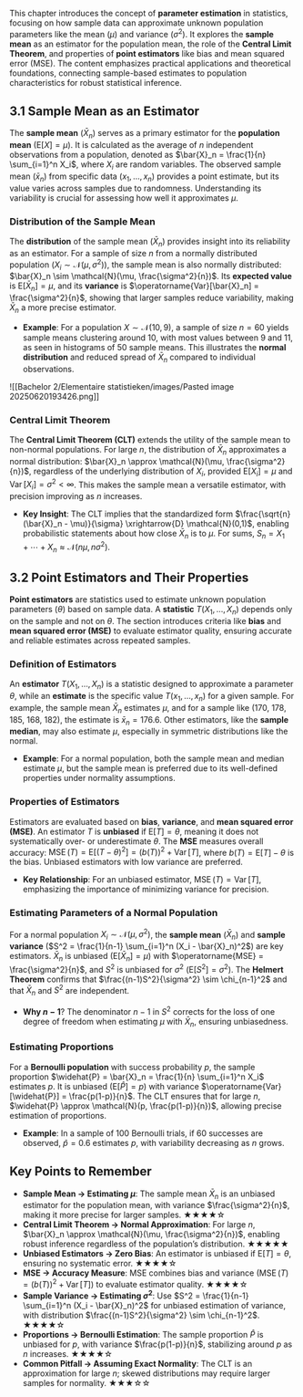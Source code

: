 This chapter introduces the concept of **parameter estimation** in statistics, focusing on how sample data can approximate unknown population parameters like the mean ($\mu$) and variance ($\sigma^2$). It explores the **sample mean** as an estimator for the population mean, the role of the **Central Limit Theorem**, and properties of **point estimators** like bias and mean squared error (MSE). The content emphasizes practical applications and theoretical foundations, connecting sample-based estimates to population characteristics for robust statistical inference.

## 3.1 Sample Mean as an Estimator

The **sample mean** ($\bar{X}_n$) serves as a primary estimator for the **population mean** ($\mathrm{E}[X] = \mu$). It is calculated as the average of $n$ independent observations from a population, denoted as $\bar{X}_n = \frac{1}{n} \sum_{i=1}^n X_i$, where $X_i$ are random variables. The observed sample mean ($\bar{x}_n$) from specific data ($x_1, \ldots, x_n$) provides a point estimate, but its value varies across samples due to randomness. Understanding its variability is crucial for assessing how well it approximates $\mu$.

### Distribution of the Sample Mean

The **distribution** of the sample mean ($\bar{X}_n$) provides insight into its reliability as an estimator. For a sample of size $n$ from a normally distributed population ($X_i \sim \mathcal{N}(\mu, \sigma^2)$), the sample mean is also normally distributed: $\bar{X}_n \sim \mathcal{N}(\mu, \frac{\sigma^2}{n})$. Its **expected value** is $\mathrm{E}[\bar{X}_n] = \mu$, and its **variance** is $\operatorname{Var}[\bar{X}_n] = \frac{\sigma^2}{n}$, showing that larger samples reduce variability, making $\bar{X}_n$ a more precise estimator.

- **Example**: For a population $X \sim \mathcal{N}(10, 9)$, a sample of size $n=60$ yields sample means clustering around 10, with most values between 9 and 11, as seen in histograms of 50 sample means. This illustrates the **normal distribution** and reduced spread of $\bar{X}_n$ compared to individual observations.

![[Bachelor 2/Elementaire statistieken/images/Pasted image 20250620193426.png]]

### Central Limit Theorem

The **Central Limit Theorem (CLT)** extends the utility of the sample mean to non-normal populations. For large $n$, the distribution of $\bar{X}_n$ approximates a normal distribution: $\bar{X}_n \approx \mathcal{N}(\mu, \frac{\sigma^2}{n})$, regardless of the underlying distribution of $X_i$, provided $\mathrm{E}[X_i] = \mu$ and $\operatorname{Var}[X_i] = \sigma^2 < \infty$. This makes the sample mean a versatile estimator, with precision improving as $n$ increases.

- **Key Insight**: The CLT implies that the standardized form $\frac{\sqrt{n}(\bar{X}_n - \mu)}{\sigma} \xrightarrow{D} \mathcal{N}(0,1)$, enabling probabilistic statements about how close $\bar{X}_n$ is to $\mu$. For sums, $S_n = X_1 + \cdots + X_n \approx \mathcal{N}(n\mu, n\sigma^2)$.

## 3.2 Point Estimators and Their Properties

**Point estimators** are statistics used to estimate unknown population parameters ($\theta$) based on sample data. A **statistic** $T(X_1, \ldots, X_n)$ depends only on the sample and not on $\theta$. The section introduces criteria like **bias** and **mean squared error (MSE)** to evaluate estimator quality, ensuring accurate and reliable estimates across repeated samples.

### Definition of Estimators

An **estimator** $T(X_1, \ldots, X_n)$ is a statistic designed to approximate a parameter $\theta$, while an **estimate** is the specific value $T(x_1, \ldots, x_n)$ for a given sample. For example, the sample mean $\bar{X}_n$ estimates $\mu$, and for a sample like (170, 178, 185, 168, 182), the estimate is $\bar{x}_n = 176.6$. Other estimators, like the **sample median**, may also estimate $\mu$, especially in symmetric distributions like the normal.

- **Example**: For a normal population, both the sample mean and median estimate $\mu$, but the sample mean is preferred due to its well-defined properties under normality assumptions.

### Properties of Estimators

Estimators are evaluated based on **bias**, **variance**, and **mean squared error (MSE)**. An estimator $T$ is **unbiased** if $\mathrm{E}[T] = \theta$, meaning it does not systematically over- or underestimate $\theta$. The **MSE** measures overall accuracy: $\operatorname{MSE}(T) = \mathrm{E}[(T - \theta)^2] = (b(T))^2 + \operatorname{Var}[T]$, where $b(T) = \mathrm{E}[T] - \theta$ is the bias. Unbiased estimators with low variance are preferred.

- **Key Relationship**: For an unbiased estimator, $\operatorname{MSE}(T) = \operatorname{Var}[T]$, emphasizing the importance of minimizing variance for precision.

### Estimating Parameters of a Normal Population

For a normal population $X_i \sim \mathcal{N}(\mu, \sigma^2)$, the **sample mean** ($\bar{X}_n$) and **sample variance** ($S^2 = \frac{1}{n-1} \sum_{i=1}^n (X_i - \bar{X}_n)^2$) are key estimators. $\bar{X}_n$ is unbiased ($\mathrm{E}[\bar{X}_n] = \mu$) with $\operatorname{MSE} = \frac{\sigma^2}{n}$, and $S^2$ is unbiased for $\sigma^2$ ($\mathrm{E}[S^2] = \sigma^2$). The **Helmert Theorem** confirms that $\frac{(n-1)S^2}{\sigma^2} \sim \chi_{n-1}^2$ and that $\bar{X}_n$ and $S^2$ are independent.

- **Why $n-1$**? The denominator $n-1$ in $S^2$ corrects for the loss of one degree of freedom when estimating $\mu$ with $\bar{X}_n$, ensuring unbiasedness.

### Estimating Proportions

For a **Bernoulli population** with success probability $p$, the sample proportion $\widehat{P} = \bar{X}_n = \frac{1}{n} \sum_{i=1}^n X_i$ estimates $p$. It is unbiased ($\mathrm{E}[\widehat{P}] = p$) with variance $\operatorname{Var}[\widehat{P}] = \frac{p(1-p)}{n}$. The CLT ensures that for large $n$, $\widehat{P} \approx \mathcal{N}(p, \frac{p(1-p)}{n})$, allowing precise estimation of proportions.

- **Example**: In a sample of 100 Bernoulli trials, if 60 successes are observed, $\widehat{p} = 0.6$ estimates $p$, with variability decreasing as $n$ grows.

## Key Points to Remember

- **Sample Mean → Estimating $\mu$**: The sample mean $\bar{X}_n$ is an unbiased estimator for the population mean, with variance $\frac{\sigma^2}{n}$, making it more precise for larger samples. ★★★★☆
- **Central Limit Theorem → Normal Approximation**: For large $n$, $\bar{X}_n \approx \mathcal{N}(\mu, \frac{\sigma^2}{n})$, enabling robust inference regardless of the population’s distribution. ★★★★★
- **Unbiased Estimators → Zero Bias**: An estimator is unbiased if $\mathrm{E}[T] = \theta$, ensuring no systematic error. ★★★★☆
- **MSE → Accuracy Measure**: MSE combines bias and variance ($\operatorname{MSE}(T) = (b(T))^2 + \operatorname{Var}[T]$) to evaluate estimator quality. ★★★★☆
- **Sample Variance → Estimating $\sigma^2$**: Use $S^2 = \frac{1}{n-1} \sum_{i=1}^n (X_i - \bar{X}_n)^2$ for unbiased estimation of variance, with distribution $\frac{(n-1)S^2}{\sigma^2} \sim \chi_{n-1}^2$. ★★★★☆
- **Proportions → Bernoulli Estimation**: The sample proportion $\widehat{P}$ is unbiased for $p$, with variance $\frac{p(1-p)}{n}$, stabilizing around $p$ as $n$ increases. ★★★★☆
- **Common Pitfall → Assuming Exact Normality**: The CLT is an approximation for large $n$; skewed distributions may require larger samples for normality. ★★★☆☆
